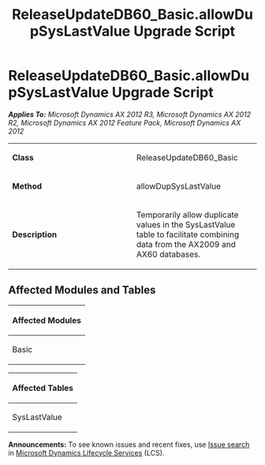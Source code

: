 ﻿---
title: ReleaseUpdateDB60_Basic.allowDupSysLastValue Upgrade Script
TOCTitle: ReleaseUpdateDB60_Basic.allowDupSysLastValue Upgrade Script
ms:assetid: 96fef681-f1ce-d2a7-8f3f-b0839a8a8146
ms:mtpsurl: https://msdn.microsoft.com/en-us/library/JJ686204(v=AX.60)
ms:contentKeyID: 49709908
ms.date: 05/18/2015
mtps_version: v=AX.60
---

# ReleaseUpdateDB60\_Basic.allowDupSysLastValue Upgrade Script 


_**Applies To:** Microsoft Dynamics AX 2012 R3, Microsoft Dynamics AX 2012 R2, Microsoft Dynamics AX 2012 Feature Pack, Microsoft Dynamics AX 2012_

<table>
<colgroup>
<col style="width: 50%" />
<col style="width: 50%" />
</colgroup>
<tbody>
<tr class="odd">
<td><p><strong>Class</strong></p></td>
<td><p>ReleaseUpdateDB60_Basic</p></td>
</tr>
<tr class="even">
<td><p><strong>Method</strong></p></td>
<td><p>allowDupSysLastValue</p></td>
</tr>
<tr class="odd">
<td><p><strong>Description</strong></p></td>
<td><p>Temporarily allow duplicate values in the SysLastValue table to facilitate combining data from the AX2009 and AX60 databases.</p></td>
</tr>
</tbody>
</table>


## Affected Modules and Tables

<table>
<colgroup>
<col style="width: 100%" />
</colgroup>
<thead>
<tr class="header">
<th><p>Affected Modules</p></th>
</tr>
</thead>
<tbody>
<tr class="odd">
<td><p>Basic</p></td>
</tr>
</tbody>
</table>


<table>
<colgroup>
<col style="width: 100%" />
</colgroup>
<thead>
<tr class="header">
<th><p>Affected Tables</p></th>
</tr>
</thead>
<tbody>
<tr class="odd">
<td><p>SysLastValue</p></td>
</tr>
</tbody>
</table>

  
**Announcements:** To see known issues and recent fixes, use [Issue search](http://go.microsoft.com/fwlink/?linkid=389258) in [Microsoft Dynamics Lifecycle Services](http://go.microsoft.com/fwlink/?linkid=306505) (LCS).

